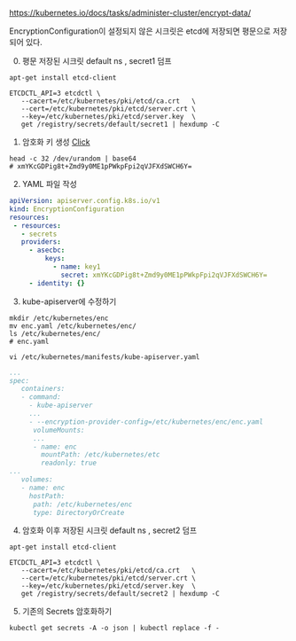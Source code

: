 https://kubernetes.io/docs/tasks/administer-cluster/encrypt-data/

EncryptionConfiguration이 설정되지 않은 시크릿은 etcd에 저장되면 평문으로 저장되어 있다.

0. 평문 저장된 시크릿 default ns , secret1 덤프

```shell
apt-get install etcd-client

ETCDCTL_API=3 etcdctl \
   --cacert=/etc/kubernetes/pki/etcd/ca.crt   \
   --cert=/etc/kubernetes/pki/etcd/server.crt \
   --key=/etc/kubernetes/pki/etcd/server.key  \
   get /registry/secrets/default/secret1 | hexdump -C
```

1. 암호화 키 생성 [Click](https://kubernetes.io/docs/tasks/administer-cluster/encrypt-data/#generate-key-no-kms)

```shell
head -c 32 /dev/urandom | base64
# xmYKcGDPig8t+Zmd9y0ME1pPWkpFpi2qVJFXdSWCH6Y=
```

2. YAML 파일 작성

```yaml
apiVersion: apiserver.config.k8s.io/v1
kind: EncryptionConfiguration
resources:
 - resources:
   - secrets
   providers:
     - asecbc:
         keys:
           - name: key1
             secret: xmYKcGDPig8t+Zmd9y0ME1pPWkpFpi2qVJFXdSWCH6Y=
     - identity: {}
```

3. kube-apiserver에 수정하기

```shell
mkdir /etc/kubernetes/enc
mv enc.yaml /etc/kubernetes/enc/
ls /etc/kubernetes/enc/
# enc.yaml

vi /etc/kubernetes/manifests/kube-apiserver.yaml
```

```yaml
...
spec:
   containers:
   - command:
     - kube-apiserver
     ...
     - --encryption-provider-config=/etc/kubernetes/enc/enc.yaml
      volumeMounts:
      ...
      - name: enc
        mountPath: /etc/kubernetes/etc
        readonly: true
...
   volumes:
   - name: enc
     hostPath:
      path: /etc/kubernetes/enc
      type: DirectoryOrCreate
```

4. 암호화 이후 저장된 시크릿 default ns , secret2 덤프

```shell
apt-get install etcd-client

ETCDCTL_API=3 etcdctl \
   --cacert=/etc/kubernetes/pki/etcd/ca.crt   \
   --cert=/etc/kubernetes/pki/etcd/server.crt \
   --key=/etc/kubernetes/pki/etcd/server.key  \
   get /registry/secrets/default/secret2 | hexdump -C
```

5. 기존의 Secrets 암호화하기

```shell
kubectl get secrets -A -o json | kubectl replace -f -
```